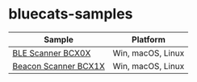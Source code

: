 # bluecats-samples

Sample      | Platform
------------|---------
[BLE Scanner BCX0X](https://github.com/bluecats/bluecats-samples/tree/master/BleScanner) | Win, macOS, Linux
[Beacon Scanner BCX1X](https://github.com/bluecats/bluecats-samples/tree/master/BeaconScanner) | Win, macOS, Linux
